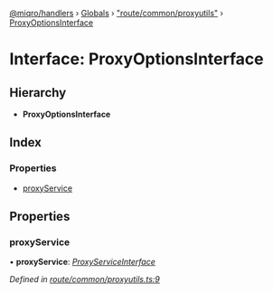 [@miqro/handlers](../README.md) › [Globals](../globals.md) › ["route/common/proxyutils"](../modules/_route_common_proxyutils_.md) › [ProxyOptionsInterface](_route_common_proxyutils_.proxyoptionsinterface.md)

# Interface: ProxyOptionsInterface

## Hierarchy

* **ProxyOptionsInterface**

## Index

### Properties

* [proxyService](_route_common_proxyutils_.proxyoptionsinterface.md#proxyservice)

## Properties

###  proxyService

• **proxyService**: *[ProxyServiceInterface](_route_common_proxyutils_.proxyserviceinterface.md)*

*Defined in [route/common/proxyutils.ts:9](https://github.com/claukers/miqro-express/blob/410db9f/src/route/common/proxyutils.ts#L9)*
